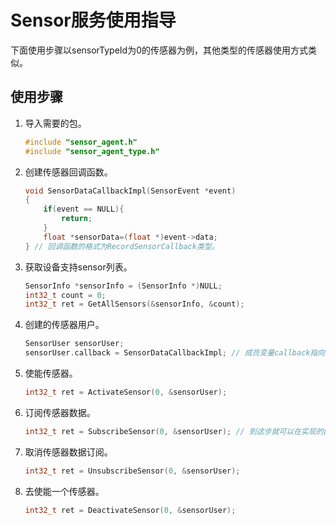 # Sensor服务使用指导


下面使用步骤以sensorTypeId为0的传感器为例，其他类型的传感器使用方式类似。


## 使用步骤

1. 导入需要的包。

   ```c
   #include "sensor_agent.h"
   #include "sensor_agent_type.h"
   ```

2. 创建传感器回调函数。

   ```c
   void SensorDataCallbackImpl(SensorEvent *event)
   {
       if(event == NULL){
           return;
       }
       float *sensorData=(float *)event->data;
   } // 回调函数的格式为RecordSensorCallback类型。
   ```

3. 获取设备支持sensor列表。

   ```c
   SensorInfo *sensorInfo = (SensorInfo *)NULL;
   int32_t count = 0;
   int32_t ret = GetAllSensors(&sensorInfo, &count);
   ```

4. 创建的传感器用户。

   ```c
   SensorUser sensorUser;
   sensorUser.callback = SensorDataCallbackImpl; // 成员变量callback指向创建的回调方法
   ```

5. 使能传感器。

   ```c
   int32_t ret = ActivateSensor(0, &sensorUser);
   ```

6. 订阅传感器数据。

   ```c
   int32_t ret = SubscribeSensor(0, &sensorUser); // 到这步就可以在实现的回调方法中获取到传感器数据。
   ```

7. 取消传感器数据订阅。

   ```c
   int32_t ret = UnsubscribeSensor(0, &sensorUser);
   ```

8. 去使能一个传感器。

   ```c
   int32_t ret = DeactivateSensor(0, &sensorUser);
   ```